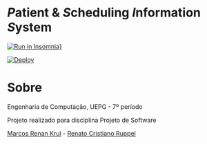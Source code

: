 # ***P***atient & ***S***cheduling ***I***nformation ***S***ystem

[![Run in Insomnia}](https://insomnia.rest/images/run.svg)](https://insomnia.rest/run/?label=PSIS&uri=https%3A%2F%2Fgithub.com%2Fpsisuepg2022%2Fserver%2Fblob%2Fmaster%2Fdocs%2FInsomnia%2Fworkspace.json)

[![Deploy](https://www.herokucdn.com/deploy/button.svg)](https://psis-api.herokuapp.com)

# Sobre

Engenharia de Computação, UEPG - 7º período

Projeto realizado para disciplina Projeto de Software

[Marcos Renan Krul](https://github.com/MarcosKrul) - [Renato Cristiano Ruppel](https://github.com/HERuppel)
